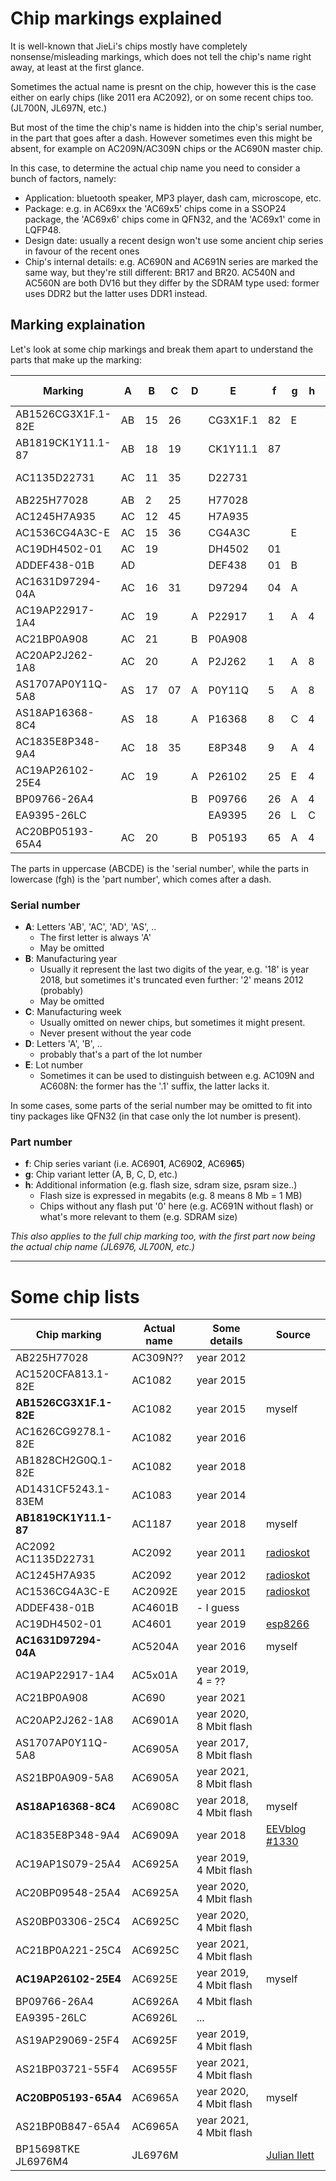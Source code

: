# Chip markings explained

It is well-known that JieLi's chips mostly have completely nonsense/misleading markings, which does not tell the chip's name right away, at least at the first glance.

Sometimes the actual name is presnt on the chip, however this is the case either on early chips (like 2011 era AC2092), or on some recent chips too. (JL700N, JL697N, etc.)

But most of the time the chip's name is hidden into the chip's serial number, in the part that goes after a dash.
However sometimes even this might be absent, for example on AC209N/AC309N chips or the AC690N master chip.

In this case, to determine the actual chip name you need to consider a bunch of factors, namely:
 - Application: bluetooth speaker, MP3 player, dash cam, microscope, etc.
 - Package: e.g. in AC69xx the 'AC69x5' chips come in a SSOP24 package, the 'AC69x6' chips come in QFN32, and the 'AC69x1' come in LQFP48.
 - Design date: usually a recent design won't use some ancient chip series in favour of the recent ones
 - Chip's internal details: e.g. AC690N and AC691N series are marked the same way, but they're still different: BR17 and BR20. AC540N and AC560N are both DV16 but they differ by the SDRAM type used: former uses DDR2 but the latter uses DDR1 instead.

## Marking explaination

Let's look at some chip markings and break them apart to understand the parts that make up the marking:

| Marking             | A  | B  | C  | D | E        | f  | g | h | Actual name      |
|---------------------|----|----|----|---|----------|----|---|---|------------------|
| AB1526CG3X1F.1-82E  | AB | 15 | 26 |   | CG3X1F.1 | 82 | E |   | AC1082E          |
| AB1819CK1Y11.1-87   | AB | 18 | 19 |   | CK1Y11.1 | 87 |   |   | AC1187           |
| AC1135D22731        | AC | 11 | 35 |   | D22731   |    |   |   | AC2092 (indeed!) |
| AB225H77028         | AB | 2  | 25 |   | H77028   |    |   |   | ACx09N           |
| AC1245H7A935        | AC | 12 | 45 |   | H7A935   |    |   |   | AC2092           |
| AC1536CG4A3C-E      | AC | 15 | 36 |   | CG4A3C   |    | E |   | AC2092E          |
| AC19DH4502-01       | AC | 19 |    |   | DH4502   | 01 |   |   | AC4601           |
| ADDEF438-01B        | AD |    |    |   | DEF438   | 01 | B |   | AC4601B          |
| AC1631D97294-04A    | AC | 16 | 31 |   | D97294   | 04 | A |   | AC5204A          |
| AC19AP22917-1A4     | AC | 19 |    | A | P22917   | 1  | A | 4 | AC5x01A          |
| AC21BP0A908         | AC | 21 |    | B | P0A908   |    |   |   | AC690N           |
| AC20AP2J262-1A8     | AC | 20 |    | A | P2J262   | 1  | A | 8 | AC6901A          |
| AS1707AP0Y11Q-5A8   | AS | 17 | 07 | A | P0Y11Q   | 5  | A | 8 | AC6905A          |
| AS18AP16368-8C4     | AS | 18 |    | A | P16368   | 8  | C | 4 | AC6908C          |
| AC1835E8P348-9A4    | AC | 18 | 35 |   | E8P348   | 9  | A | 4 | AC6909A          |
| AC19AP26102-25E4    | AC | 19 |    | A | P26102   | 25 | E | 4 | AC6925E          |
| BP09766-26A4        |    |    |    | B | P09766   | 26 | A | 4 | AC6926A          |
| EA9395-26LC         |    |    |    |   | EA9395   | 26 | L | C | AC6926L          |
| AC20BP05193-65A4    | AC | 20 |    | B | P05193   | 65 | A | 4 | AC6965A          |

The parts in uppercase (ABCDE) is the 'serial number', while the parts in lowercase (fgh) is the 'part number', which comes after a dash.

### Serial number

- **A**: Letters 'AB', 'AC', 'AD', 'AS', ..
  * The first letter is always 'A'
  * May be omitted
- **B**: Manufacturing year
  * Usually it represent the last two digits of the year, e.g. '18' is year 2018, but sometimes it's truncated even further: '2' means 2012 (probably)
  * May be omitted
- **C**: Manufacturing week
  * Usually omitted on newer chips, but sometimes it might present.
  * Never present without the year code
- **D**: Letters 'A', 'B', ..
  * probably that's a part of the lot number
- **E**: Lot number
  * Sometimes it can be used to distinguish between e.g. AC109N and AC608N: the former has the '.1' suffix, the latter lacks it.

In some cases, some parts of the serial number may be omitted to fit into tiny packages like QFN32 (in that case only the lot number is present).

### Part number

- **f**: Chip series variant (i.e. AC690**1**, AC690**2**, AC69**65**)
- **g**: Chip variant letter (A, B, C, D, etc.)
- **h**: Additional information (e.g. flash size, sdram size, psram size..)
  * Flash size is expressed in megabits (e.g. 8 means 8 Mb = 1 MB)
  * Chips without any flash put '0' here (e.g. AC691N without flash) or what's more relevant to them (e.g. SDRAM size)

*This also applies to the full chip marking too, with the first part now being the actual chip name (JL6976, JL700N, etc.)*

----------------------------------------------------------------------------

# Some chip lists

| Chip marking            | Actual name  | Some details                   | Source |
|-------------------------|--------------|--------------------------------|--------|
| AB225H77028             | AC309N??     | year 2012                      |        |
| AC1520CFA813.1-82E      | AC1082       | year 2015                      |        |
| **AB1526CG3X1F.1-82E**  | AC1082       | year 2015                      | myself |
| AC1626CG9278.1-82E      | AC1082       | year 2016                      |        |
| AB1828CH2G0Q.1-82E      | AC1082       | year 2018                      |        |
| AD1431CF5243.1-83EM     | AC1083       | year 2014                      |        |
| **AB1819CK1Y11.1-87**   | AC1187       | year 2018                      | myself |
| AC2092 AC1135D22731     | AC2092       | year 2011                      | [radioskot](https://cxemi.ru/forum/11-14227-412259-16-1553886662) |
| AC1245H7A935            | AC2092       | year 2012                      | [radioskot](https://cxemi.ru/forum/11-14227-396258-16-1539715165) |
| AC1536CG4A3C-E          | AC2092E      | year 2015                      | [radioskot](https://cxemi.ru/forum/11-14227-412259-16-1553886662) |
| ADDEF438-01B            | AC4601B      | - I guess                      |        |
| AC19DH4502-01           | AC4601       | year 2019                      | [esp8266](https://esp8266.ru/forum/threads/jl-soc.5500/post-88589) |
| **AC1631D97294-04A**    | AC5204A      | year 2016                      | myself |
| AC19AP22917-1A4         | AC5x01A      | year 2019, 4 = ??              |        |
| AC21BP0A908             | AC690        | year 2021                      |        |
| AC20AP2J262-1A8         | AC6901A      | year 2020, 8 Mbit flash        |        |
| AS1707AP0Y11Q-5A8       | AC6905A      | year 2017, 8 Mbit flash        |        |
| AS21BP0A909-5A8         | AC6905A      | year 2021, 8 Mbit flash        |        |
| **AS18AP16368-8C4**     | AC6908C      | year 2018, 4 Mbit flash        | myself |
| AC1835E8P348-9A4        | AC6909A      | year 2018                      | [EEVblog #1330](https://youtu.be/gj70jpdVMPY?t=702) |
| AC19AP1S079-25A4        | AC6925A      | year 2019, 4 Mbit flash        |        |
| AC20BP09548-25A4        | AC6925A      | year 2020, 4 Mbit flash        |        |
| AS20BP03306-25C4        | AC6925C      | year 2020, 4 Mbit flash        |        |
| AC21BP0A221-25C4        | AC6925C      | year 2021, 4 Mbit flash        |        |
| **AC19AP26102-25E4**    | AC6925E      | year 2019, 4 Mbit flash        | myself |
| BP09766-26A4            | AC6926A      | 4 Mbit flash                   |        |
| EA9395-26LC             | AC6926L      | ...                            |        |
| AS19AP29069-25F4        | AC6925F      | year 2019, 4 Mbit flash        |        |
| AS21BP03721-55F4        | AC6955F      | year 2021, 4 Mbit flash        |        |
| **AC20BP05193-65A4**    | AC6965A      | year 2020, 4 Mbit flash        | myself |
| AS21BP0B847-65A4        | AC6965A      | year 2021, 4 Mbit flash        |        |
| BP15698TKE JL6976M4     | JL6976M      |                                | [Julian Ilett](https://youtu.be/Ww3OU6scz1A?t=148) |
